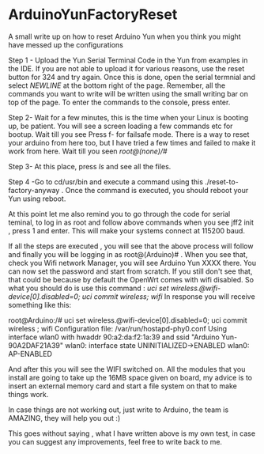 # ArduinoYunFactoryReset
A small write up on how to reset Arduino Yun when you think you might have messed up the configurations

Step 1 - Upload the Yun Serial Terminal Code in the Yun from examples in the IDE. If you are not able to upload it for various reasons, use the reset button for 324 and try again. Once this is done, open the serial termnial and select *NEWLINE* at the bottom right of the page. Remember, all the commands you want to write will be written using the small writing bar on top of the page. To enter the commands to the console, press enter.

Step 2- Wait for a few minutes, this is the time when your Linux is booting up, be patient. You will see a screen loading a few commands etc for bootup. Wait till you see Press f- for failsafe mode. There is a way to reset your arduino from here too, but I have tried a few times and failed to make it work from here. Wait till you seen *root@(none)/#*

Step 3- At this place, press *ls* and see all the files. 

Step 4 -Go to cd/usr/bin and execute a command using this ./reset-to-factory-anyway . Once the command is executed, you should reboot your Yun using reboot. 

At this point let me also remind you to go through the code for serial teminal, to log in as root and follow above commands when you see jff2 init , press 1 and enter. This will make your systems connect at 115200 baud.

If all the steps are executed , you will see that the above process will follow and finally you will be logging in as root@(Arduino)# . 
When you see that, check you Wifi network Manager, you will see Arduino Yun XXXX there. You can now set the password and start from scratch.
If you still don't see that, that could be because by default the OpenWrt comes with wifi disabled. So what you should do is use this command : 
*uci set wireless.@wifi-device[0].disabled=0; uci commit wireless; wifi*
In response you will receive something like this:


root@Arduino:/# uci set wireless.@wifi-device[0].disabled=0; uci commit wireless
; wifi
Configuration file: /var/run/hostapd-phy0.conf
Using interface wlan0 with hwaddr 90:a2:da:f2:1a:39 and ssid "Arduino Yun-90A2DAF21A39"
wlan0: interface state UNINITIALIZED->ENABLED
wlan0: AP-ENABLED 



And after this you will see the WIFI switched on.
All the modules that you install are going to take up the 16MB space given on board, my advice is to insert an external memory card and start a file system on that to make things work.

In case things are not working out, just write to Arduino, the team is AMAZING, they will help you out :) 

This goes without saying , what I have written above is my own test, in case you can suggest any improvements, feel free to write back to me.
